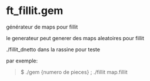 # ft_fillit.gem
générateur de maps pour fillit

le generateur peut generer des maps aleatoires pour fillit

./fillit_dnetto dans la rassine pour teste

par exemple: 
>$ ./gem {numero de pieces}  ;  ./fillit map.fillit
